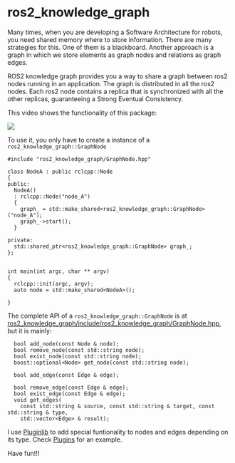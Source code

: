 # ros2_knowledge_graph

Many times, when you are developing a Software Architecture for robots, you need shared memory where to store information. There are many strategies for this. One of them is a blackboard. Another approach is a graph in which we store elements as graph nodes and relations as graph edges.

ROS2 knowledge graph provides you a way to share a graph between  ros2 nodes running in an application. The graph is distributed in all the ros2 nodes. Each ros2 node contains a replica that is synchronized with all the other replicas, guaranteeing a Strong Eventual Consistency.

This video shows the functionality of this package:

[![](https://img.youtube.com/vi/c84_3-lgorQ/0.jpg)](https://www.youtube.com/watch?v=c84_3-lgorQ&feature=youtu.be "Click to play on You Tube")

To use it, you only have to create a instance of a `ros2_knowledge_graph::GraphNode`

```
#include "ros2_knowledge_graph/GraphNode.hpp"

class NodeA : public rclcpp::Node
{
public:
  NodeA()
  : rclcpp::Node("node_A")
  {
    graph_ = std::make_shared<ros2_knowledge_graph::GraphNode>("node_A");
    graph_->start();
  }

private:
  std::shared_ptr<ros2_knowledge_graph::GraphNode> graph_;
};


int main(int argc, char ** argv)
{
  rclcpp::init(argc, argv);
  auto node = std::make_shared<NodeA>();

}
```

The complete API of a `ros2_knowledge_graph::GraphNode` is at  [ros2_knowledge_graph/include/ros2_knowledge_graph/GraphNode.hpp](ros2_knowledge_graph/include/ros2_knowledge_graph/GraphNode.hpp), but it is mainly:

```
  bool add_node(const Node & node);
  bool remove_node(const std::string node);
  bool exist_node(const std::string node);
  boost::optional<Node> get_node(const std::string node);

  bool add_edge(const Edge & edge);

  bool remove_edge(const Edge & edge);
  bool exist_edge(const Edge & edge);
  void get_edges(
    const std::string & source, const std::string & target, const std::string & type,
    std::vector<Edge> & result);
```

I use [Pluginlib](https://github.com/ros/pluginlib/tree/eloquent) to add special funtionality to nodes and edges depending on its type. Check [Plugins](https://github.com/fmrico/ros2_knowledge_graph/tree/master/ros2_knowledge_graph_plugins) for an example. 

Have fun!!!
